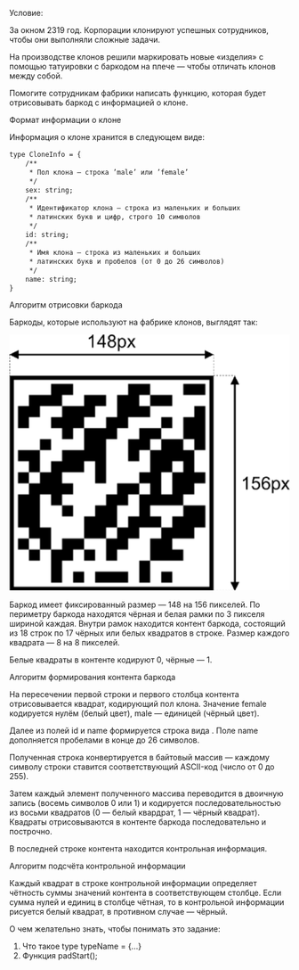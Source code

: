 Условие:

За окном 2319 год. Корпорации клонируют успешных сотрудников, чтобы они выполняли сложные задачи.

На производстве клонов решили маркировать новые «изделия» с помощью татуировки с баркодом на плече — чтобы отличать клонов между собой.

Помогите сотрудникам фабрики написать функцию, которая будет отрисовывать баркод с информацией о клоне.

Формат информации о клоне

Информация о клоне хранится в следующем виде:

```
type CloneInfo = {
    /**
     * Пол клона — строка ’male’ или ’female’
     */
    sex: string;
    /**
     * Идентификатор клона — строка из маленьких и больших
     * латинских букв и цифр, строго 10 символов
     */
    id: string;
    /**
     * Имя клона — строка из маленьких и больших
     * латинских букв и пробелов (от 0 до 26 символов)
     */
    name: string;
}
```

Алгоритм отрисовки баркода

Баркоды, которые используют на фабрике клонов, выглядят так:

![Alt text](image.png)

Баркод имеет фиксированный размер — 148 на 156 пикселей. По периметру баркода находятся чёрная и белая рамки по 3 пикселя шириной каждая. Внутри рамок находится контент баркода, состоящий из 18 строк по 17 чёрных или белых квадратов в строке. Размер каждого квадрата — 8 на 8 пикселей.

Белые квадраты в контенте кодируют 0, чёрные — 1.

Алгоритм формирования контента баркода

На пересечении первой строки и первого столбца контента отрисовывается квадрат, кодирующий пол клона. Значение female кодируется нулём (белый цвет), male — единицей (чёрный цвет).

Далее из полей id и name формируется строка вида <id><name>. Поле name дополняется пробелами в конце до 26 символов.

Полученная строка конвертируется в байтовый массив — каждому символу строки ставится соответствующий ASCII-код (число от 0 до 255).

Затем каждый элемент полученного массива переводится в двоичную запись (восемь символов 0 или 1) и кодируется последовательностью из восьми квадратов (0 — белый квардрат, 1 — чёрный квадрат). Квадраты отрисовываются в контенте баркода последовательно и построчно.

В последней строке контента находится контрольная информация.

Алгоритм подсчёта контрольной информации

Каждый квадрат в строке контрольной информации определяет чётность суммы значений контента в соответствующем столбце. Если сумма нулей и единиц в столбце чётная, то в контрольной информации рисуется белый квадрат, в противном случае — чёрный.

О чем желательно знать, чтобы понимать это задание:
1) Что такое type typeName = {...}
2) Функция padStart();